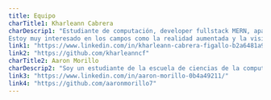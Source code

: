 ```yaml
---
title: Equipo
charTitle1: Kharleann Cabrera
charDescrip1: "Estudiante de computación, developer fullstack MERN, apasionado por la inteligencia artificial, la investigación científica y la ciencia de datos.
Estoy muy interesado en los campos como la realidad aumentada y la visión por computadora."
link1: "https://www.linkedin.com/in/kharleann-cabrera-figallo-b2a6481a9/"
link2: "https://github.com/kharleanncf"
charTitle2: Aaron Morillo
charDescrip2: "Soy un estudiante de la escuela de ciencias de la computación en la Universidad central de Venezuela. Soy un aspirante a desarrollador en cualquier ámbito, sobre todo en el desarrollo web, teniendo conocimientos básicos tales como: C, C++, HTML, CSS, PhP, JavaScript, Angular, bases de datos y Wordpress. Conocimientos en construcción:  NodeJS, Vue js, React, Mongodb, Go y futuramente cualquier conocimiento será bienvenido y empleado por mi parte en cualquier otro ámbito. Siempre dispuesto a cualquier reto."
link3: "https://www.linkedin.com/in/aaron-morillo-0b4a49211/"
link4: "https://github.com/aaronmorillo7"
---
```

